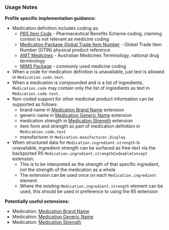 ### Usage Notes

**Profile specific implementation guidance:**

- Medication definition includes coding as:
  - [PBS Item Code](https://www.pbs.gov.au/pbs/home) - Pharmaceutical Benefits Scheme coding, claiming context is not relevant as medicine coding
  - [Medication Package Global Trade Item Number](http://terminology.hl7.org/ValueSet/v3-GTIN) - Global Trade Item Number (GTIN) physical product reference
  - [AMT Medicines](https://healthterminologies.gov.au/fhir/ValueSet/australian-medication-1) - Australian Medicines Terminology, national drug terminology
  - [MIMS Package](https://www.mims.com.au/index.php) - commonly used medicine coding
- When a code for medication definition is unavailable, just text is allowed in `Medication.code.text`.
- When a medication is compounded and is a list of ingredients, `Medication.code` may contain only the list of ingredients as text in `Medication.code.text`.
- Non-coded support for other medicinal product information can be supported as follows:
  - ​brand name in [Medication Brand Name](StructureDefinition-medication-brand-name.html) extension
  - ​generic name in [Medication Generic Name](StructureDefinition-medication-generic-name.html) extension
  - medication strength in [Medication Strength](StructureDefinition-medication-strength.html) extension
  - item form and strength as part of medication definition in `Medication.code.text`
  - manufacturer in `Medication.manufacturer.display`
- When structured data for `Medication.ingredient.strength` is unavailable, ingredient strength can be surfaced as free-text via the backported R5 `Medication.ingredient.strengthCodeableConcept` extension:
  - This is to be interpreted as the strength of that specific ingredient, not the strength of the medication as a whole
  - The extension can be used once on each `Medication.ingredient` element
  - Where the existing `Medication.ingredient.strength` element can be used, this should be used in preference to using the R5 extension

**Potentially useful extensions:**

- Medication: [Medication Brand Name](StructureDefinition-medication-brand-name.html)
- Medication: [Medication Generic Name](StructureDefinition-medication-generic-name.html)
- Medication: [Medication Strength](StructureDefinition-medication-strength.html)
